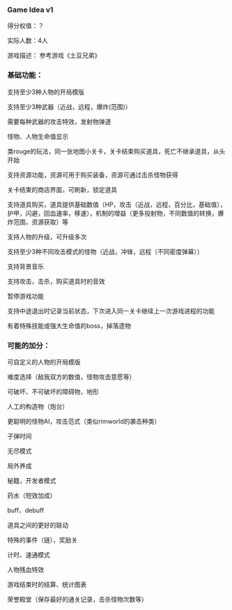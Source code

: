 ### Game Idea v1

得分权值：？

实际⼈数：4⼈

游戏描述： 参考游戏《土豆兄弟》

### 基础功能：

支持至少3种人物的开局模版

⽀持⾄少3种武器（近战，远程，爆炸(范围)）

需要每种武器的攻击特效，发射物弹道

怪物、人物⽣命值显示

类rouge的玩法，同一张地图小关卡，关卡结束购买道具，死亡不继承道具，从头开始

⽀持资源功能，资源可⽤于购买装备，资源可通过击杀怪物获得

关卡结束的商店界面，可刷新，锁定道具

⽀持道具购买，道具提供基础数值（HP，攻击（近战，远程，百分比，基础值），护甲，闪避，回血速率，移速），机制的增益（更多投射物，不同数值的转换，爆炸范围，资源获取）等

⽀持人物的升级，可升级多次

⽀持至少3种不同攻击模式的怪物（近战，冲锋，远程（不同密度弹幕））

⽀持背景⾳乐

⽀持攻击，击杀，购买道具时的⾳效

暂停游戏功能

⽀持中途退出时记录当前状态，下次进⼊同⼀关卡继续上⼀次游戏进程的功能

有着特殊技能或强⼤⽣命值的boss，掉落遗物

### 可能的加分：

可自定义的人物的开局模版

难度选择（敌我双方的数值，怪物攻击意愿等）

可破坏、不可破坏的障碍物，地形

人工的构造物（炮台）

更聪明的怪物AI，攻击范式（类似rimworld的袭击种类）

子弹时间

无尽模式

局外养成

秘籍，开发者模式

药水（短效加成）

buff、debuff

道具之间的更好的联动

特殊的事件（链），奖励关

计时、速通模式

人物残血特效

游戏结束时的结算、统计图表

荣誉殿堂（保存最好的通关记录，击杀怪物次数等）

